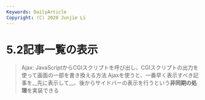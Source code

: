 ```yaml
---
Keywords: DailyArticle
Copyright: (C) 2020 Junjie Li
---
```


# 5.2記事一覧の表示
> Ajax: JavaScriptからCGIスクリプトを呼び出し、CGIスクリプトの出力を使って画面の一部を書き換える方法
Ajaxを使うと、一番早く表示すべき記事を__先に表示して__、後からサイドバーの表示を行うという**非同期の処理**を実装できる
